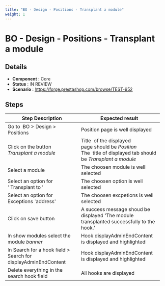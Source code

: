 ```yaml
---
title: "BO - Design - Positions - Transplant a module"
weight: 1
---
```


# BO - Design - Positions - Transplant a module
## Details
* **Component** : Core
* **Status** : IN REVIEW
* **Scenario** : https://forge.prestashop.com/browse/TEST-952

## Steps
| Step Description | Expected result |
| ----- | ----- |
| Go to  BO > Design > Positions | Position page is well displayed |
| Click on the button *Transplant a module* | Title  of the displayed page should be *Position* <br>The  title of displayed tab should be *Transplant a module* |
| Select a module | The choosen module is well selected |
| Select an option for ' Transplant to ' | The choosen option is well selected |
| Select an option for Exceptions 'address' | The choosen excpetions is well selected |
| Click on save button | A success message shoud be displayed 'The module transplanted successfully to the hook.' |
| In show modules select the module *banner* | Hook displayAdminEndContent is displayed and highlighted |
| In Search for a hook field > Search for displayAdminEndContent | Hook displayAdminEndContent is displayed and highlighted |
| Delete everything in the search hook field | All hooks are displayed |
